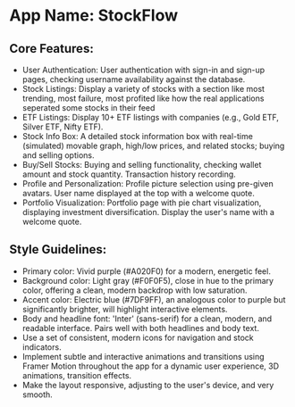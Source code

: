 # **App Name**: StockFlow

## Core Features:

- User Authentication: User authentication with sign-in and sign-up pages, checking username availability against the database.
- Stock Listings: Display a variety of stocks with a section like most trending, most failure, most profited like how the real applications seperated some stocks in their feed
- ETF Listings: Display 10+ ETF listings with companies (e.g., Gold ETF, Silver ETF, Nifty ETF).
- Stock Info Box: A detailed stock information box with real-time (simulated) movable graph, high/low prices, and related stocks; buying and selling options.
- Buy/Sell Stocks: Buying and selling functionality, checking wallet amount and stock quantity. Transaction history recording.
- Profile and Personalization: Profile picture selection using pre-given avatars. User name displayed at the top with a welcome quote.
- Portfolio Visualization: Portfolio page with pie chart visualization, displaying investment diversification. Display the user's name with a welcome quote.

## Style Guidelines:

- Primary color: Vivid purple (#A020F0) for a modern, energetic feel.
- Background color: Light gray (#F0F0F5), close in hue to the primary color, offering a clean, modern backdrop with low saturation.
- Accent color: Electric blue (#7DF9FF), an analogous color to purple but significantly brighter, will highlight interactive elements.
- Body and headline font: 'Inter' (sans-serif) for a clean, modern, and readable interface. Pairs well with both headlines and body text.
- Use a set of consistent, modern icons for navigation and stock indicators.
- Implement subtle and interactive animations and transitions using Framer Motion throughout the app for a dynamic user experience, 3D animations, transition effects.
- Make the layout responsive, adjusting to the user's device, and very smooth.